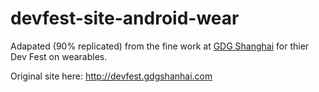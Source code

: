 devfest-site-android-wear
=========================

Adapated (90% replicated) from the fine work at [GDG Shanghai](http://gdgshanghai.com) for thier Dev Fest on wearables.  

Original site here: http://devfest.gdgshanhai.com
